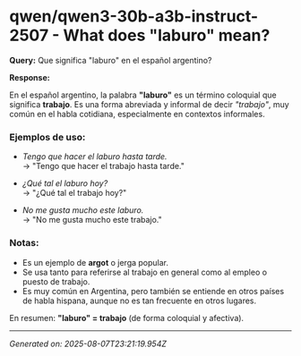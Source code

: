 # qwen/qwen3-30b-a3b-instruct-2507 - What does "laburo" mean?

**Query:** Que significa "laburo" en el español argentino?



**Response:**

En el español argentino, la palabra **"laburo"** es un término coloquial que significa **trabajo**. Es una forma abreviada y informal de decir *"trabajo"*, muy común en el habla cotidiana, especialmente en contextos informales.

### Ejemplos de uso:
- *Tengo que hacer el laburo hasta tarde.*  
  → "Tengo que hacer el trabajo hasta tarde."

- *¿Qué tal el laburo hoy?*  
  → "¿Qué tal el trabajo hoy?"

- *No me gusta mucho este laburo.*  
  → "No me gusta mucho este trabajo."

### Notas:
- Es un ejemplo de **argot** o jerga popular.
- Se usa tanto para referirse al trabajo en general como al empleo o puesto de trabajo.
- Es muy común en Argentina, pero también se entiende en otros países de habla hispana, aunque no es tan frecuente en otros lugares.

En resumen: **"laburo" = trabajo** (de forma coloquial y afectiva).

---
*Generated on: 2025-08-07T23:21:19.954Z*
